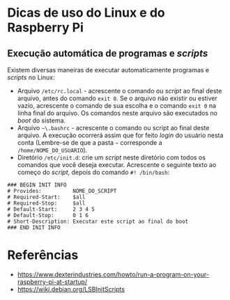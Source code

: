 # Dicas de uso do Linux e do Raspberry Pi

## Execução automática de programas e _scripts_

Existem diversas maneiras de executar automaticamente programas e _scripts_ no Linux:

* Arquivo ```/etc/rc.local``` - acrescente o comando ou _script_ ao final deste arquivo, antes do comando ```exit 0```. Se o arquivo não existir ou estiver vazio, acrescente o comando de sua escolha e o comando ```exit 0``` na linha final do arquivo. Os comandos neste arquivo são executados no _boot_ do sistema.
* Arquivo ```~\.bashrc``` - acrescente o comando ou script ao final deste arquivo. A execução ocorrerá assim que for feito _login_ do usuário nesta conta (Lembre-se de que a pasta ```~``` corresponde a ```/home/NOME_DO_USUARIO```).
* Diretório ```/etc/init.d```: crie um _script_ neste diretório com todos os comandos que você deseja executar. Acrescente o seguinte texto ao começo do _script_, depois do comando ```#! /bin/bash```:

```
### BEGIN INIT INFO
# Provides:          NOME_DO_SCRIPT
# Required-Start:    $all
# Required-Stop:     $all
# Default-Start:     2 3 4 5
# Default-Stop:      0 1 6
# Short-Description: Executar este script ao final do boot
### END INIT INFO
```

# Referências

* https://www.dexterindustries.com/howto/run-a-program-on-your-raspberry-pi-at-startup/
* https://wiki.debian.org/LSBInitScripts